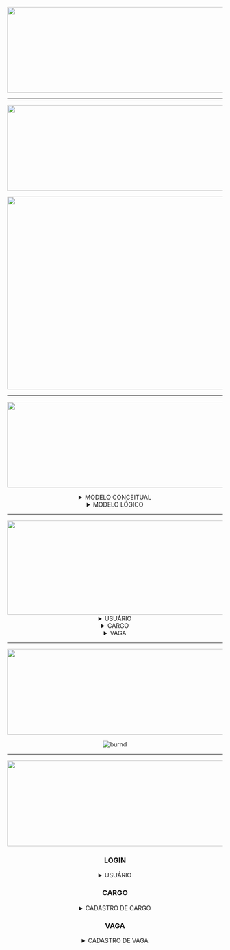 [//]: # (CAPA 2° SPRINT)

<div align="center">

<img src = "https://user-images.githubusercontent.com/101594950/194688639-adbdce0c-e1ea-4860-abd4-b50f0a7f5de8.png" width="800" height="200" /> <br>
  
<hr>

[//]: # (CAPA BACKLOG DA SPRINT)

<img src = "https://user-images.githubusercontent.com/101594950/190470772-8df0141f-2bc7-4aa0-a361-7d501a8c4cb9.png" width="800" height="200" /> <br>


<img src = "https://user-images.githubusercontent.com/101594950/194714542-564633f4-e053-4c89-88ad-2fc6b50d7155.jpeg" width="1000" height="450" /> <br>

<hr>
 
<img src = "https://user-images.githubusercontent.com/101594950/190927311-c45a9a2e-f842-4808-bd11-3aae2a7377c9.png" width="900" height="200" /> <br>
  
<details>
  
<summary> MODELO CONCEITUAL </summary>
  
<br>
  
![modelagemFinal](https://user-images.githubusercontent.com/101594950/194715022-a4b6c7ea-5488-4289-8508-291294453158.jpeg)
  
</summary>
  
</details>

<details> 
  <summary> MODELO LÓGICO </summary>
  
  ![ModeloLogico2 jpg](https://user-images.githubusercontent.com/101594950/194786325-a649b49f-f9a5-4d65-b561-824df828d2ba.png)

  </summary>
</details>
  
<hr>

<img src = "https://user-images.githubusercontent.com/101594950/190471142-ead516a1-da58-4a01-879a-eb710026ce4f.png" width="800" height="220" />

<details>  
  
  <summary> USUÁRIO </summary>
  
  ![WhatsApp Image 2022-10-08 at 12 28 31 (2)](https://user-images.githubusercontent.com/101594950/194790944-00c81e3a-9166-4a35-8c53-f4e23ff5c501.jpeg)
  
</details>
 
 <details> <summary> CARGO </summary> 
  
  ### CADASTRO DO CARGO
  
  ![WhatsApp Image 2022-10-08 at 12 28 32](https://user-images.githubusercontent.com/101594950/194791036-b727be83-afce-4ca4-b270-61ff294d47fc.jpeg)
  
  ### CONFIRMAÇÃO DE CADASTRO
  
  ![cargo2](https://user-images.githubusercontent.com/101594950/194789388-5e3738a7-0164-4887-bc39-9da619fdf3a5.png)

  </summary>
  
  </details>
 
 <details>

 <summary> VAGA </summary><br>
  
 ## CADASTRO DE VAGA <br> 
  
 <div align="center">
 
![WhatsApp Image 2022-10-08 at 12 28 31 (3)](https://user-images.githubusercontent.com/101594950/194791078-327fb363-f568-4c1e-907c-da56b2d790f7.jpeg)

 </div>
  
 ## Finalizado <br>
  
 <div align="center">
 
  ![WhatsApp Image 2022-10-08 at 12 28 31 (4)](https://user-images.githubusercontent.com/101594950/194791188-72e1c561-7959-4716-b6f8-49b5a07781da.jpeg)

 </details>
   
  <hr>
  <div align="center">
   
  <img src = "https://user-images.githubusercontent.com/101594950/190472217-16afc4a5-bbf4-4073-a0ae-4d122b896dfc.png" width="800" height="200" /> <br>
 
![burnd](https://user-images.githubusercontent.com/101594950/194786519-a3758f70-7764-424d-b288-c1f2d1f24c06.png)

  <hr>

  <img src = "https://user-images.githubusercontent.com/101594950/190481974-a6584ad8-9cd7-447b-8678-9ce2fa191fa9.png" width="800" height="200" /> <br>
    
### LOGIN 
<details>  
  
  <summary> USUÁRIO </summary>
  
  ![Login](https://user-images.githubusercontent.com/101594950/194787397-bd2f8c5f-7e80-433b-88bb-7fb607a07761.gif)
  
</details>
  
### CARGO

<details> <summary> CADASTRO DE CARGO </summary> 
  
  ![Cargo](https://user-images.githubusercontent.com/101594950/194787693-18f65430-055a-4a1d-99e3-e40fe8e865b4.gif)
 
  </summary> </details>
 
</div>

### VAGA

<details>
<summary> CADASTRO DE VAGA </summary>
  
  ![Vaga](https://user-images.githubusercontent.com/101594950/194788222-03672f43-10db-4557-84c5-ae6ab25b50e9.gif)

  </summary>
</details>
